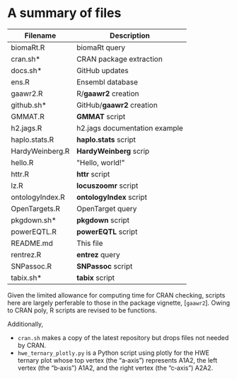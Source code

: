 
# A summary of files

Filename   | Description
-----------|--------------------------------
biomaRt.R  | biomaRt query
cran.sh*   | CRAN package extraction 
docs.sh*   | GitHub updates
ens.R      | Ensembl database
gaawr2.R   | R/**gaawr2** creation
github.sh* | GitHub/**gaawr2** creation
GMMAT.R    | **GMMAT** script
h2.jags.R  | h2.jags documentation example
haplo.stats.R    | **haplo.stats** script
HardyWeinberg.R  | **HardyWeinberg** scrip
hello.R    | "Hello, world!"
httr.R     | **httr** script
lz.R       | **locuszoomr** script
ontologyIndex.R  | **ontologyIndex** script
OpenTargets.R    | OpenTarget query
pkgdown.sh*| **pkgdown** script
powerEQTL.R| **powerEQTL** script
README.md  | This file
rentrez.R  | **entrez** query
SNPassoc.R | **SNPassoc** script
tabix.sh*  | **tabix** script

Given the limited allowance for computing time for CRAN checking, scripts here are largely perferable to those in the package vignette, 
[`gaawr2`]. Owing to CRAN poly, R scripts are revised to be functions.

Additionally,

- `cran.sh` makes a copy of the latest repository but drops files not needed by CRAN.
- `hwe_ternary_plotly.py` is a Python script using plotly for the HWE ternary plot whose top vertex (the “a‑axis”) represents A1A2, the left vertex (the “b‑axis”) A1A2, and the right vertex (the “c‑axis”) A2A2.
